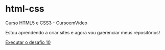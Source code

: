 # html-css
 Curso HTML5 e CSS3 - CursoemVideo

Estou aprendendo a criar sites e agora vou gaerenciar meus repositórios!

<a href="https://diegomiorini.github.io/html-css/exercicios/desafios/desafio10/desafio10.html">Executar o desafio 10
